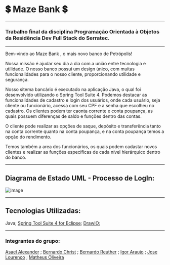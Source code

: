 # 💲 __Maze Bank__ 💲

<hr>

### Trabalho final da disciplina Programação Orientada à Objetos da Residência Dev Full Stack do Serratec.
<hr>
Bem-vindo ao Maze Bank , o mais novo banco de Petrópolis! 

Nossa missão é ajudar seu dia a dia com a união entre tecnologia e utilidade. O nosso banco possui um design único, com muitas funcionalidades para o nosso cliente, proporcionando utilidade e segurança.

Nosso sitema bancário é executado na aplicação Java, o qual foi desenvolvido utilizando o Spring Tool Suite 4. Podemos destacar as funcionalidades de cadastro e login dos usuários, onde cada usuário, seja cliente ou funcionário, acessa com seu CPF e a senha que escolheu no cadastro. Os clientes podem ter caonta corrente e conta poupança, as quais possuem diferenças de saldo e funções dentro das contas.

O cliente pode realizar as opções de saque, depósito e transferência tanto na conta corrente quanto na conta poupança, e na conta poupança temos a opção do rendimento.

Temos também a area dos funcionários, os quais podem cadastar novos clientes e realizar as funções específicas de cada nível hierárquico dentro do banco.

<hr>

## Diagrama de Estado UML - Processo de LogIn:
![image](https://github.com/BernardoChrist/poo-grupo3/assets/141193675/0136f839-1020-4e5b-8ad8-551fa6a22ed9)


<hr>

## Tecnologias Utilizadas:
Java; [Spring Tool Suite 4 for Eclipse](https://spring.io/tools); [DrawIO](https://app.diagrams.net/);

<hr>

### Integrantes do grupo:

[Asael Alexander](https://github.com/LexSeiffert) ; [Bernardo Christ](https://github.com/BernardoChrist) ; [Bernardo Reuther](https://github.com/YoloDesu) ; [Igor Araujo](https://github.com/Igor-Arauj0) ; [Jose Lourenço](https://github.com/joselourencocm) ; [Matheus Oliveira](https://github.com/Matheus-mOliveira)
